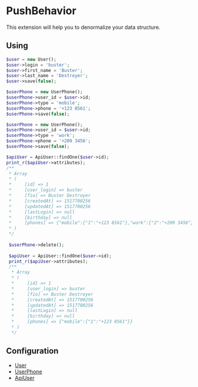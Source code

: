 # PushBehavior

This extension will help you to denormalize your data structure.


## Using

```php
$user = new User();
$user->login = 'buster';
$user->first_name = 'Buster';
$user->last_name = 'Destroyer';
$user->save(false);

$userPhone = new UserPhone();
$userPhone->user_id = $user->id;
$userPhone->type = 'mobile';
$userPhone->phone = '+123 8561';
$userPhone->save(false);

$userPhone = new UserPhone();
$userPhone->user_id = $user->id;
$userPhone->type = 'work';
$userPhone->phone = '+209 3456';
$userPhone->save(false);

$apiUser = ApiUser::findOne($user->id);
print_r($apiUser->attributes);
/**
 * Array
 * (
 *     [id] => 1
 *     [user_login] => buster
 *     [fio] => Buster Destroyer
 *     [createdAt] => 1517700256
 *     [updatedAt] => 1517700256
 *     [lastLogin] => null
 *     [birthday] => null
 *     [phones] => {"mobile":{"1":"+123 8561"},"work":{"2":"+209 3456"}}
 * )
 */
 
 $userPhone->delete();
 
 $apiUser = ApiUser::findOne($user->id);
 print_r($apiUser->attributes);
 /**
  * Array
  * (
  *     [id] => 1
  *     [user_login] => buster
  *     [fio] => Buster Destroyer
  *     [createdAt] => 1517700256
  *     [updatedAt] => 1517700256
  *     [lastLogin] => null
  *     [birthday] => null
  *     [phones] => {"mobile":{"1":"+123 8561"}}
  * )
  */
```


## Configuration

- [User](/tests/models/User.php)
- [UserPhone](/tests/models/UserPhone.php)
- [ApiUser](/tests/models/ApiUser.php)
